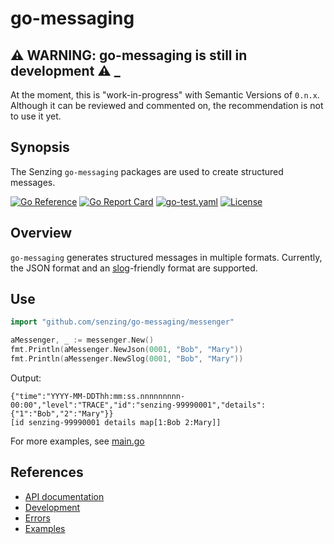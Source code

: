 # go-messaging

## :warning: WARNING: go-messaging is still in development :warning: _

At the moment, this is "work-in-progress" with Semantic Versions of `0.n.x`.
Although it can be reviewed and commented on,
the recommendation is not to use it yet.

## Synopsis

The Senzing `go-messaging` packages are used to create structured messages.

[![Go Reference](https://pkg.go.dev/badge/github.com/senzing/go-messaging.svg)](https://pkg.go.dev/github.com/senzing/go-messaging)
[![Go Report Card](https://goreportcard.com/badge/github.com/senzing/go-messaging)](https://goreportcard.com/report/github.com/senzing/go-messaging)
[![go-test.yaml](https://github.com/Senzing/go-messaging/actions/workflows/go-test.yaml/badge.svg)](https://github.com/Senzing/go-messaging/actions/workflows/go-test.yaml)
[![License](https://img.shields.io/badge/License-Apache2-brightgreen.svg)](https://github.com/Senzing/go-messaging/blob/main/LICENSE)

## Overview

`go-messaging` generates structured messages in multiple formats.
Currently, the JSON format and an
[slog](https://pkg.go.dev/golang.org/x/exp/slog)-friendly format are supported.

## Use

```go
import "github.com/senzing/go-messaging/messenger"

aMessenger, _ := messenger.New()
fmt.Println(aMessenger.NewJson(0001, "Bob", "Mary"))
fmt.Println(aMessenger.NewSlog(0001, "Bob", "Mary"))
```

Output:

```console
{"time":"YYYY-MM-DDThh:mm:ss.nnnnnnnnn-00:00","level":"TRACE","id":"senzing-99990001","details":{"1":"Bob","2":"Mary"}}
[id senzing-99990001 details map[1:Bob 2:Mary]]
```

For more examples, see
[main.go](main.go)

## References

- [API documentation](https://pkg.go.dev/github.com/senzing/go-messaging)
- [Development](docs/development.md)
- [Errors](docs/errors.md)
- [Examples](docs/examples.md)
